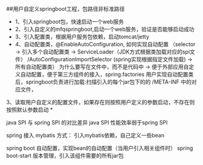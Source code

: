 ##用户自定义springboot工程，包路径非标准路径
* 1、引入springboot包，快速启动一个web服务
* 2、引入自定义的mfqspringboot,启动一个web服务，验证是否能够启动成功
* 3、引入配置类，根据用户服务包依赖，启动tomcat/jetty
* 4、自动配置类，@EnableAutoConfiguration, 如何实现自动配置
（selector -> 引入多个自动配置类 -> ServiceLoader（JDK方式根据类加载对应的spi文件） /AutoConfigurationImportSelector (spring实现根据指定文件加载)  -> 所有自动配置类）
为什么要写在文件中，而不是代码中 -> 便于外部应用自定义自动配置，便于第三方组件的接入，spring.factories
用户实现自动配置类后，springboot负责进行加载:扫描引入的每个jar包下的的 /META-INF 中的对应文件，

3、读取用户自定义的配置文件，如果存在则按照用户定义的参数启动，不存在则按照默认参数启动
* 

java SPI 与 spring SPI 的对比差异
java SPI 性能效率弱于spring SPI

spring 接入 mybatis 方式：
引入mybatis依赖，自己定义一些bean

spring boot 自动配置，实现bean的自动配置（当用户引入相关组件时）
spring boot-start   版本管理，引入该组件需要的所有jar包



